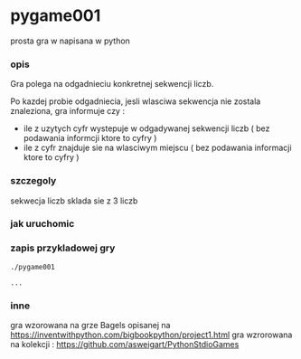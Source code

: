 # pygame001
prosta gra w napisana w python

### opis
Gra polega na odgadnieciu konkretnej sekwencji liczb.

Po kazdej probie odgadniecia, jesli wlasciwa sekwencja nie zostala znaleziona, gra informuje czy :
- ile z uzytych cyfr wystepuje w odgadywanej sekwencji liczb ( bez podawania informcji ktore to cyfry )
- ile z cyfr znajduje sie na wlasciwym miejscu ( bez podawania informacji ktore to cyfry )

### szczegoly
sekwecja liczb sklada sie z 3 liczb


### jak uruchomic


### zapis przykladowej gry
```
./pygame001

...
```






### inne
gra wzorowana na grze Bagels opisanej na https://inventwithpython.com/bigbookpython/project1.html
gra wzrorowana na kolekcji : https://github.com/asweigart/PythonStdioGames
